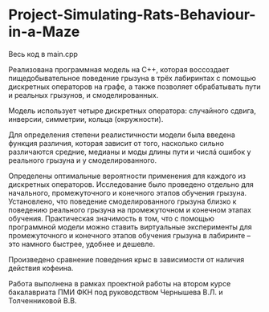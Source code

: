 # Project-Simulating-Rats-Behaviour-in-a-Maze
Весь код в main.cpp

Реализована программная модель на C++, которая воссоздает пищедобывательное поведение грызуна в трёх лабиринтах с помощью дискретных операторов на графе, а также позволяет обрабатывать пути и реальных грызунов, и смоделированных.

Модель использует четыре дискретных оператора: случайного сдвига, инверсии, симметрии, кольца (окружности). 

Для определения степени реалистичности модели была введена функция различия, которая зависит от того, насколько сильно различаются средние, медианы и моды длины пути и числá ошибок у реального грызуна и у смоделированного.

Определены оптимальные вероятности применения для каждого из дискретных операторов. Исследование было проведено отдельно для начального, промежуточного и конечного этапов обучения грызуна. Установлено, что поведение смоделированного грызуна близко к поведению реального грызуна на промежуточном и конечном этапах обучения.
Практическая значимость в том, что с помощью программной модели можно ставить виртуальные эксперименты для промежуточного и конечного этапов обучения грызуна в лабиринте – это намного быстрее, удобнее и дешевле.

Произведено сравнение поведения крыс в зависимости от наличия действия кофеина.

Работа выполнена в рамках проектной работы на втором курсе бакалавриата ПМИ ФКН под руководством Чернышева В.Л. и Толченниковой В.В.

